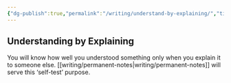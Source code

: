 ```yaml
---
{"dg-publish":true,"permalink":"/writing/understand-by-explaining/","title":"understand-by-explaining","tags":["zettelkasten","learning"],"created":"2023-03-04T05:17:43.067+07:00","updated":"2023-03-07T07:02:50.849+07:00"}
---
```



## Understanding by Explaining

You will know how well you understood something only when you explain it to someone else. [[writing/permanent-notes\|writing/permanent-notes]] will serve this ‘self-test’ purpose.
